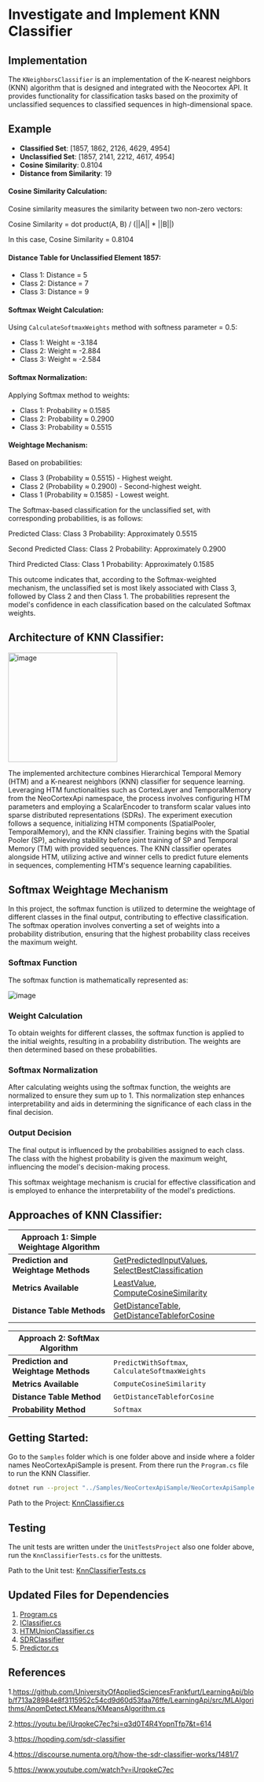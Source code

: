 # Investigate and Implement KNN Classifier

## Implementation

The `KNeighborsClassifier` is an implementation of the K-nearest neighbors (KNN) algorithm that is designed and integrated with the Neocortex API. It provides functionality for classification tasks based on the proximity of unclassified sequences to classified sequences in high-dimensional space.


## Example

- **Classified Set**: [1857, 1862, 2126, 4629, 4954]
- **Unclassified Set**: [1857, 2141, 2212, 4617, 4954]
- **Cosine Similarity**: 0.8104
- **Distance from Similarity**: 19

#### Cosine Similarity Calculation:
Cosine similarity measures the similarity between two non-zero vectors:

Cosine Similarity = dot product(A, B) / (||A|| * ||B||)

In this case, Cosine Similarity = 0.8104

#### Distance Table for Unclassified Element 1857:
- Class 1: Distance = 5
- Class 2: Distance = 7
- Class 3: Distance = 9

#### Softmax Weight Calculation:
Using `CalculateSoftmaxWeights` method with softness parameter = 0.5:

- Class 1: Weight ≈ -3.184
- Class 2: Weight ≈ -2.884
- Class 3: Weight ≈ -2.584

#### Softmax Normalization:
Applying Softmax method to weights:

- Class 1: Probability ≈ 0.1585
- Class 2: Probability ≈ 0.2900
- Class 3: Probability ≈ 0.5515

#### Weightage Mechanism:
Based on probabilities:

- Class 3 (Probability ≈ 0.5515) - Highest weight.
- Class 2 (Probability ≈ 0.2900) - Second-highest weight.
- Class 1 (Probability ≈ 0.1585) - Lowest weight.

The Softmax-based classification for the unclassified set, with corresponding probabilities, is as follows:

Predicted Class: Class 3
Probability: Approximately 0.5515

Second Predicted Class: Class 2
Probability: Approximately 0.2900

Third Predicted Class: Class 1
Probability: Approximately 0.1585

This outcome indicates that, according to the Softmax-weighted mechanism, the unclassified set is most likely associated with Class 3, followed by Class 2 and then Class 1. The probabilities represent the model's confidence in each classification based on the calculated Softmax weights.


## Architecture of KNN Classifier:

<img width="222" alt="image" src="https://github.com/IndranilSaha09/neocortexapi/assets/52401793/3cd1f1ad-f137-4ebb-8b71-8cabe62a050e">


The implemented architecture combines Hierarchical Temporal Memory (HTM) and a K-nearest neighbors (KNN) classifier for sequence learning. Leveraging HTM functionalities such as CortexLayer and TemporalMemory from the NeoCortexApi namespace, the process involves configuring HTM parameters and employing a ScalarEncoder to transform scalar values into sparse distributed representations (SDRs). The experiment execution follows a sequence, initializing HTM components (SpatialPooler, TemporalMemory), and the KNN classifier. Training begins with the Spatial Pooler (SP), achieving stability before joint training of SP and Temporal Memory (TM) with provided sequences. The KNN classifier operates alongside HTM, utilizing active and winner cells to predict future elements in sequences, complementing HTM's sequence learning capabilities.


## Softmax Weightage Mechanism

In this project, the softmax function is utilized to determine the weightage of different classes in the final output, contributing to effective classification. The softmax operation involves converting a set of weights into a probability distribution, ensuring that the highest probability class receives the maximum weight.

### Softmax Function

The softmax function is mathematically represented as:

![image](https://github.com/IndranilSaha09/neocortexapi/assets/52401793/ea4692e4-aa67-4f0d-b9f1-03b809b6c6e1)


### Weight Calculation

To obtain weights for different classes, the softmax function is applied to the initial weights, resulting in a probability distribution. The weights are then determined based on these probabilities.

### Softmax Normalization

After calculating weights using the softmax function, the weights are normalized to ensure they sum up to 1. This normalization step enhances interpretability and aids in determining the significance of each class in the final decision.

### Output Decision

The final output is influenced by the probabilities assigned to each class. The class with the highest probability is given the maximum weight, influencing the model's decision-making process.

This softmax weightage mechanism is crucial for effective classification and is employed to enhance the interpretability of the model's predictions.


## Approaches of KNN Classifier:

| **Approach 1: Simple Weightage Algorithm** |  |
| --- | --- |
| **Prediction and Weightage Methods** | [GetPredictedInputValues](https://github.com/IndranilSaha09/neocortexapi/blob/master/source/NeoCortexApi/Classifiers/KnnClassifier.cs#L278), [SelectBestClassification](https://github.com/IndranilSaha09/neocortexapi/blob/master/source/NeoCortexApi/Classifiers/KnnClassifier.cs#L444) |
| **Metrics Available** | [LeastValue](https://github.com/IndranilSaha09/neocortexapi/blob/master/source/NeoCortexApi/Classifiers/KnnClassifier.cs#L329), [ComputeCosineSimilarity](https://github.com/IndranilSaha09/neocortexapi/blob/master/source/NeoCortexApi/Classifiers/KnnClassifier.cs#L374) |
| **Distance Table Methods** | [GetDistanceTable](https://github.com/IndranilSaha09/neocortexapi/blob/master/source/NeoCortexApi/Classifiers/KnnClassifier.cs#L348), [GetDistanceTableforCosine](https://github.com/IndranilSaha09/neocortexapi/blob/master/source/NeoCortexApi/Classifiers/KnnClassifier.cs#L403) |

| **Approach 2: SoftMax Algorithm**          |  |
| --- | --- |
| **Prediction and Weightage Methods**       | `PredictWithSoftmax`, `CalculateSoftmaxWeights` |
| **Metrics Available** | `ComputeCosineSimilarity` |
| **Distance Table Method** | `GetDistanceTableforCosine` |
| **Probability Method** | `Softmax` |


## Getting Started:

Go to the `Samples` folder which is one folder above and inside where a folder names NeoCortexApiSample is present.
From there run the `Program.cs` file to run the KNN Classifier.

```bash
dotnet run --project "../Samples/NeoCortexApiSample/NeoCortexApiSample.csproj"
```

Path to the
Project: [KnnClassifier.cs](https://github.com/IndranilSaha09/neocortexapi/blob/master/source/NeoCortexApi/Classifiers/KnnClassifier.cs)


## Testing

The unit tests are written under the `UnitTestsProject` also one folder above, run the `KnnClassifierTests.cs` for the
unittests.

Path to the Unit
test: [KnnClassifierTests.cs](https://github.com/IndranilSaha09/neocortexapi/blob/master/source/UnitTestsProject/KnnClassifierTests.cs)


## Updated Files for Dependencies

1. [Program.cs](https://github.com/IndranilSaha09/neocortexapi/blob/master/source/Samples/NeoCortexApiSample/Program.cs)
2. [IClassifier.cs](https://github.com/IndranilSaha09/neocortexapi/blob/master/source/NeoCortexApi/Classifiers/IClassifier.cs)
3. [HTMUnionClassifier.cs](https://github.com/IndranilSaha09/neocortexapi/blob/master/source/NeoCortexApi/Classifiers/HtmUnionClassifier.cs)
4. [SDRClassifier](https://github.com/IndranilSaha09/neocortexapi/blob/master/source/NeoCortexApi/Classifiers/SDRClassifier.cs)
5. [Predictor.cs](https://github.com/IndranilSaha09/neocortexapi/blob/master/source/NeoCortexApi/Predictor.cs)

## References

1.https://github.com/UniversityOfAppliedSciencesFrankfurt/LearningApi/blob/f713a28984e8f3115952c54cd9d60d53faa76ffe/LearningApi/src/MLAlgorithms/AnomDetect.KMeans/KMeansAlgorithm.cs

2.https://youtu.be/iUrqokeC7ec?si=q3d0T4R4YopnTfp7&t=614

3.https://hopding.com/sdr-classifier

4.https://discourse.numenta.org/t/how-the-sdr-classifier-works/1481/7

5.https://www.youtube.com/watch?v=iUrqokeC7ec


